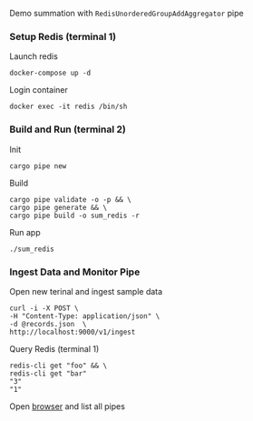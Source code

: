 Demo summation with `RedisUnorderedGroupAddAggregator` pipe
### Setup Redis (terminal 1)
Launch redis
```
docker-compose up -d
```
Login container
```
docker exec -it redis /bin/sh
```
### Build and Run (terminal 2)
Init
```
cargo pipe new
```
Build
```
cargo pipe validate -o -p && \
cargo pipe generate && \
cargo pipe build -o sum_redis -r
```
Run app
```
./sum_redis
```
### Ingest Data and Monitor Pipe 
Open new terinal and ingest sample data
```
curl -i -X POST \
-H "Content-Type: application/json" \
-d @records.json  \
http://localhost:9000/v1/ingest
```
Query Redis (terminal 1)
```
redis-cli get "foo" && \
redis-cli get "bar"
"3"
"1"
```
Open [browser](http://localhost:8000/v1/pipe) and list all pipes